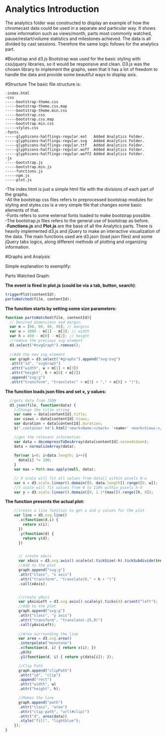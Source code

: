 # Analytics Introduction
The analytics folder was constructed to display an example of how the chromecast data could be used in a separate and particular way. It shows some information such as views/month, parts most commonly watched, pause/restart/volume statistics and milestones achieved. The data is all divided by cast sessions. Therefore the same logic follows for the analytics part.


#Bootstrap and d3.js
Bootstrap was used for the basic styling with css/jquery libraries, so it would be responsive and clean. D3.js was the chosen library to implement the graphs, seen that it has a lot of freedom to handle the data and provide some beautiful ways to display axis.

#Structure
The basic file structure is:

```
-index.html
-css
-----bootstrap-theme.css	
-----bootstrap-theme.css.map	
-----bootstrap-theme.min.css	
-----bootstrap.css	
-----bootstrap.css.map	
-----bootstrap.min.css	
-----styles.css
-fonts
-----glyphicons-halflings-regular.eot	Added Analytics Folder. 
-----glyphicons-halflings-regular.svg	Added Analytics Folder. 
-----glyphicons-halflings-regular.ttf	Added Analytics Folder. 
-----glyphicons-halflings-regular.woff	Added Analytics Folder. 
-----glyphicons-halflings-regular.woff2	Added Analytics Folder. 
-js
-----bootstrap.js	
-----bootstrap.min.js	
-----functions.js
-----npm.js
-----plot.js
```

-The index.html is just a simple html file with the divisions of each part of the graphs.<br>
-All the bootstrap css files refers to preprocessed bootstrap modules for styling and styles.css is a very simple file that changes some basic elements of that.<br>
-Fonts refers to some external fonts loaded to make bootstrap possible.<br>
-The bootstrap.js files refers to the general use of bootstrap as before. <br> 
-<b>Functions.js</b> and <b>Plot.js</b> are the base of all the Analytics parts. There is heavily implemented d3.js and jQuery to make an interactive visualization of the data. The main functions used are d3.json (load json files) and some jQuery tabs logics, along different methods of plotting and organizing information.

#Graphs and Analysis

Simple explanation to exemplify: 

Parts Watched Graph:

<b>The event is fired in plot.js (could be via a tab, button, search)</b>:
```javascript
triggerPlot(contentId);
partsWatched(file, contentId);
```

<b>The function starts by setting some size parameters:</b>
```javascript
function partsWatched(file, contentId){
  // Desired dimensions and margin.
  var m = [80, 90, 80, 90]; // margins
  var w = 1000 - m[1] - m[3]; // width
  var h = 450 - m[0] - m[2]; // height
  //remove the previous svg element
  d3.select("#svgGraph").remove();
  
  //Add the new svg element
  var graph = d3.select("#graphs").append("svg:svg")
  .attr("id", "svgGraph")
  .attr("width", w + m[1] + m[3])
  .attr("height", h + m[0] + m[2])
  .append("svg:g")
  .attr("transform", "translate(" + m[3] + "," + m[0] + ")");
```
<b>The function loads json files and set x, y values:</b>
```javascript
  //gets data from JSON
  d3.json(file, function(data) {
    //Change the title string
    var name = data[contentId].title;
    var views = data[contentId].Views;
    var duration = data[contentId].duration;
    $(".container h4").html('<mark>Name:</mark> '+name+' <mark>Views:</mark> '+views+' <mark>Duration:</mark> '+parseInt(duration))+'sec';

    //get the relevant information
    var data = decompressToDecArray(data[contentId].secondsSeen);
    data = normalizeArray(data);
    
    for(var i=0; i<data.length; i++){
      data[i] *= 100;
    }
    var max = Math.max.apply(null, data);

    // X scale will fit all values from data[] within pixels 0-w
    var x = d3.scale.linear().domain([0, data.length]).range([0, w]);
    //Y scale will fit values from 0 to 110% within pixels h-0 
    var y = d3.scale.linear().domain([0, 1.1*(max)]).range([h, 0]);
```

<b>The function presents the actual plot:</b>      
```javascript
    //create a line function to get x and y values for the plot
    var line = d3.svg.line()
      .x(function(d,i) {
        return x(i); 
      })
      .y(function(d) {
        return y(d); 
      })


      // create xAxis
      var xAxis = d3.svg.axis().scale(x).tickSize(-h).tickSubdivide(true);
      //Add to the plot
      graph.append("svg:g")
      .attr("class", "x axis")
      .attr("transform", "translate(0," + h + ")")
      .call(xAxis);


      //create yAxis
      var yAxisLeft = d3.svg.axis().scale(y).ticks(4).orient("left");
      //Add to the plot
      graph.append("svg:g")
      .attr("class", "y axis")
      .attr("transform", "translate(-25,0)")
      .call(yAxisLeft);
      
      //Area surrounding the line
      var area = d3.svg.area()
      .interpolate("monotone")
      .x(function(d, i) { return x(i); })
      .y0(h)
      .y1(function(d, i) { return y(data[i]); });

      //Clip Path
      graph.append("clipPath")
      .attr("id", "clip")
      .append("rect")
      .attr("width", w)
      .attr("height", h);

      //Makes the line
      graph.append("path")
      .attr("class", "area")
      .attr("clip-path", "url(#clip)")
      .attr("d", area(data))
      .style("fill", "lightblue");
    });
}
```


